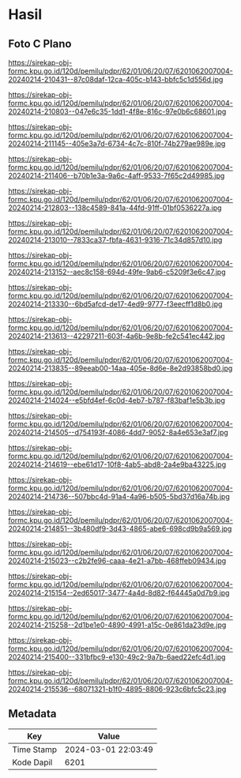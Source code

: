 # Hasil

## Foto C Plano

https://sirekap-obj-formc.kpu.go.id/120d/pemilu/pdpr/62/01/06/20/07/6201062007004-20240214-210431--87c08daf-12ca-405c-b143-bbfc5c1d556d.jpg

https://sirekap-obj-formc.kpu.go.id/120d/pemilu/pdpr/62/01/06/20/07/6201062007004-20240214-210803--047e6c35-1dd1-4f8e-816c-97e0b6c68601.jpg

https://sirekap-obj-formc.kpu.go.id/120d/pemilu/pdpr/62/01/06/20/07/6201062007004-20240214-211145--405e3a7d-6734-4c7c-810f-74b279ae989e.jpg

https://sirekap-obj-formc.kpu.go.id/120d/pemilu/pdpr/62/01/06/20/07/6201062007004-20240214-211406--b70b1e3a-9a6c-4aff-9533-7f65c2d49985.jpg

https://sirekap-obj-formc.kpu.go.id/120d/pemilu/pdpr/62/01/06/20/07/6201062007004-20240214-212803--138c4589-841a-44fd-91ff-01bf0536227a.jpg

https://sirekap-obj-formc.kpu.go.id/120d/pemilu/pdpr/62/01/06/20/07/6201062007004-20240214-213010--7833ca37-fbfa-4631-9316-71c34d857d10.jpg

https://sirekap-obj-formc.kpu.go.id/120d/pemilu/pdpr/62/01/06/20/07/6201062007004-20240214-213152--aec8c158-694d-49fe-9ab6-c5209f3e6c47.jpg

https://sirekap-obj-formc.kpu.go.id/120d/pemilu/pdpr/62/01/06/20/07/6201062007004-20240214-213330--6bd5afcd-de17-4ed9-9777-f3eecff1d8b0.jpg

https://sirekap-obj-formc.kpu.go.id/120d/pemilu/pdpr/62/01/06/20/07/6201062007004-20240214-213613--42297211-603f-4a6b-9e8b-fe2c541ec442.jpg

https://sirekap-obj-formc.kpu.go.id/120d/pemilu/pdpr/62/01/06/20/07/6201062007004-20240214-213835--89eeab00-14aa-405e-8d6e-8e2d93858bd0.jpg

https://sirekap-obj-formc.kpu.go.id/120d/pemilu/pdpr/62/01/06/20/07/6201062007004-20240214-214024--e5bfd4ef-6c0d-4eb7-b787-f83baf1e5b3b.jpg

https://sirekap-obj-formc.kpu.go.id/120d/pemilu/pdpr/62/01/06/20/07/6201062007004-20240214-214505--d754193f-4086-4dd7-9052-8a4e653e3af7.jpg

https://sirekap-obj-formc.kpu.go.id/120d/pemilu/pdpr/62/01/06/20/07/6201062007004-20240214-214619--ebe61d17-10f8-4ab5-abd8-2a4e9ba43225.jpg

https://sirekap-obj-formc.kpu.go.id/120d/pemilu/pdpr/62/01/06/20/07/6201062007004-20240214-214736--507bbc4d-91a4-4a96-b505-5bd37d16a74b.jpg

https://sirekap-obj-formc.kpu.go.id/120d/pemilu/pdpr/62/01/06/20/07/6201062007004-20240214-214851--3b480df9-3d43-4865-abe6-698cd9b9a569.jpg

https://sirekap-obj-formc.kpu.go.id/120d/pemilu/pdpr/62/01/06/20/07/6201062007004-20240214-215023--c2b2fe96-caaa-4e21-a7bb-468ffeb09434.jpg

https://sirekap-obj-formc.kpu.go.id/120d/pemilu/pdpr/62/01/06/20/07/6201062007004-20240214-215154--2ed65017-3477-4a4d-8d82-f64445a0d7b9.jpg

https://sirekap-obj-formc.kpu.go.id/120d/pemilu/pdpr/62/01/06/20/07/6201062007004-20240214-215258--2d1be1e0-4890-4991-a15c-0e861da23d9e.jpg

https://sirekap-obj-formc.kpu.go.id/120d/pemilu/pdpr/62/01/06/20/07/6201062007004-20240214-215400--331bfbc9-e130-49c2-9a7b-6aed22efc4d1.jpg

https://sirekap-obj-formc.kpu.go.id/120d/pemilu/pdpr/62/01/06/20/07/6201062007004-20240214-215536--68071321-b1f0-4895-8806-923c6bfc5c23.jpg


## Metadata

| Key        | Value               |
| ---------- | ------------------- |
| Time Stamp | 2024-03-01 22:03:49 |
| Kode Dapil | 6201                |



